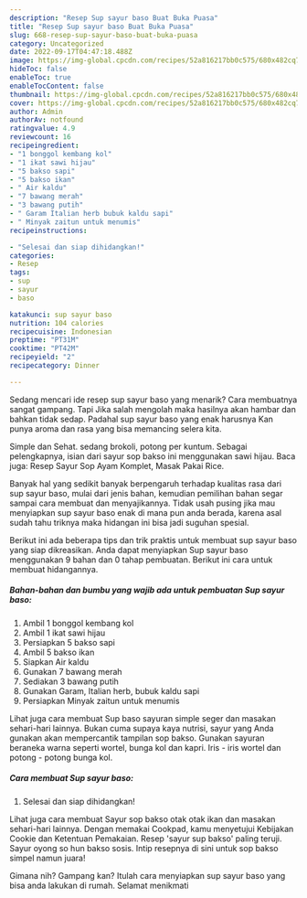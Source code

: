 ```yaml
---
description: "Resep Sup sayur baso Buat Buka Puasa"
title: "Resep Sup sayur baso Buat Buka Puasa"
slug: 668-resep-sup-sayur-baso-buat-buka-puasa
category: Uncategorized
date: 2022-09-17T04:47:18.488Z
image: https://img-global.cpcdn.com/recipes/52a816217bb0c575/680x482cq70/sup-sayur-baso-foto-resep-utama.jpg
hideToc: false
enableToc: true
enableTocContent: false
thumbnail: https://img-global.cpcdn.com/recipes/52a816217bb0c575/680x482cq70/sup-sayur-baso-foto-resep-utama.jpg
cover: https://img-global.cpcdn.com/recipes/52a816217bb0c575/680x482cq70/sup-sayur-baso-foto-resep-utama.jpg
author: Admin
authorAv: notfound
ratingvalue: 4.9
reviewcount: 16
recipeingredient:
- "1 bonggol kembang kol"
- "1 ikat sawi hijau"
- "5 bakso sapi"
- "5 bakso ikan"
- " Air kaldu"
- "7 bawang merah"
- "3 bawang putih"
- " Garam Italian herb bubuk kaldu sapi"
- " Minyak zaitun untuk menumis"
recipeinstructions:

- "Selesai dan siap dihidangkan!"
categories:
- Resep
tags:
- sup
- sayur
- baso

katakunci: sup sayur baso 
nutrition: 104 calories
recipecuisine: Indonesian
preptime: "PT31M"
cooktime: "PT42M"
recipeyield: "2"
recipecategory: Dinner

---
```



Sedang mencari ide resep sup sayur baso yang menarik? Cara membuatnya sangat gampang. Tapi Jika salah mengolah maka hasilnya akan hambar dan bahkan tidak sedap. Padahal sup sayur baso yang enak harusnya Kan punya aroma dan rasa yang bisa memancing selera kita.


Simple dan Sehat. sedang brokoli, potong per kuntum. Sebagai pelengkapnya, isian dari sayur sop bakso ini menggunakan sawi hijau. Baca juga: Resep Sayur Sop Ayam Komplet, Masak Pakai Rice.

Banyak hal yang sedikit banyak berpengaruh terhadap kualitas rasa dari sup sayur baso, mulai dari jenis bahan, kemudian pemilihan bahan segar sampai cara membuat dan menyajikannya. Tidak usah pusing jika mau menyiapkan sup sayur baso enak di mana pun anda berada, karena asal sudah tahu triknya maka hidangan ini bisa jadi suguhan spesial.


Berikut ini ada beberapa tips dan trik praktis untuk membuat sup sayur baso yang siap dikreasikan. Anda dapat menyiapkan Sup sayur baso menggunakan 9 bahan dan 0 tahap pembuatan. Berikut ini cara untuk membuat hidangannya.

<!--inarticleads1-->

##### Bahan-bahan dan bumbu yang wajib ada untuk pembuatan Sup sayur baso:

1. Ambil 1 bonggol kembang kol
1. Ambil 1 ikat sawi hijau
1. Persiapkan 5 bakso sapi
1. Ambil 5 bakso ikan
1. Siapkan  Air kaldu
1. Gunakan 7 bawang merah
1. Sediakan 3 bawang putih
1. Gunakan  Garam, Italian herb, bubuk kaldu sapi
1. Persiapkan  Minyak zaitun untuk menumis


Lihat juga cara membuat Sup baso sayuran simple seger dan masakan sehari-hari lainnya. Bukan cuma supaya kaya nutrisi, sayur yang Anda gunakan akan mempercantik tampilan sop bakso. Gunakan sayuran beraneka warna seperti wortel, bunga kol dan kapri. Iris - iris wortel dan potong - potong bunga kol. 

<!--inarticleads2-->

##### Cara membuat Sup sayur baso:


1. Selesai dan siap dihidangkan!

Lihat juga cara membuat Sayur sop bakso otak otak ikan dan masakan sehari-hari lainnya. Dengan memakai Cookpad, kamu menyetujui Kebijakan Cookie dan Ketentuan Pemakaian. Resep &#39;sayur sup bakso&#39; paling teruji. Sayur oyong so hun bakso sosis. Intip resepnya di sini untuk sop bakso simpel namun juara! 

Gimana nih? Gampang kan? Itulah cara menyiapkan sup sayur baso yang bisa anda lakukan di rumah. Selamat menikmati
